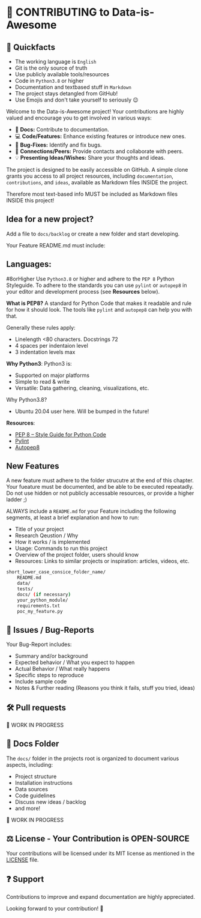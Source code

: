 # 📝 CONTRIBUTING to Data-is-Awesome

## 🚀 Quickfacts
- The working language is `English`
- Git is the only source of truth
- Use publicly available tools/resources
- Code in `Python3.8` or higher
- Documentation and textbased stuff in `Markdown`
- The project stays detangled from GitHub!
- Use Emojis and don't take yourself to seriously 😉

Welcome to the Data-is-Awesome project!
Your contributions are highly valued and encourage you to get involved in various ways:

- 📖 **Docs:** Contribute to documentation.
- 💻 **Code/Features:** Enhance existing features or introduce new ones.
- 🐛 **Bug-Fixes:** Identify and fix bugs.
- 👥 **Connections/Peers:** Provide contacts and collaborate with peers.
- 💡 **Presenting Ideas/Wishes:** Share your thoughts and ideas.

The project is designed to be easily accessible on GitHub.
A simple clone grants you access to all project resources, including `documentation`, `contributions`, and `ideas`, available as Markdown files INSIDE the project.

Therefore most text-based info MUST be included as Markdown files INSIDE this project!

## Idea for a new project?
Add a file to `docs/backlog` or create a new folder and start developing.

Your Feature README.md must include:


## Languages:
#8orHigher
Use `Python3.8` or higher and adhere to the `PEP 8` Python Styleguide.
To adhere to the standards you can use `pylint` or `autopep8` in your editor and development process (see **Resources** below).

**What is PEP8?**
A standard for Python Code that makes it readable and rule for how it should look.
The tools like `pylint` and `autopep8` can help you with that.

Generally these rules apply:
- Linelength <80 characters. Docstrings 72
- 4 spaces per indentaion level
- 3 indentation levels max


**Why Python3**:
Python3 is:
- Supported on major platforms
- Simple to read & write
- Versatile: Data gathering, cleaning, visualizations, etc.

Why Python3.8?
- Ubuntu 20.04 user here.
Will be bumped in the future!

**Resources**:
- [PEP 8 – Style Guide for Python Code](https://peps.python.org/pep-0008/)
- [Pylint](https://pypi.org/project/pylint/)
- [Autopep8](https://pypi.org/project/autopep8/)


## New Features
A new feature must adhere to the folder strucutre at the end of this chapter.
Your fueature must be documented, and be able to be executed repeatadly.
Do not use hidden or not publicly accessable resources, or provide a higher ladder ;)

ALWAYS include a `README.md` for your Feature including the following segments, at least a brief explanation and how to run:
- Title of your project
- Research Qeustion / Why
- How it works / is implemented
- Usage: Commands to run this project
- Overview of the project folder, users should know
- Resources: Links to similar projects or inspiration: articles, videos, etc.


```BASH
short_lower_case_consice_folder_name/
    README.md
    data/
    tests/
    docs/ (if necessary)
    your_python_module/
    requirements.txt
    poc_my_feature.py
```


## 🐞 Issues / Bug-Reports
Your Bug-Report includes:
- Summary and/or background
- Expected behavior / What you expect to happen
- Actual Behavior / What really happens
- Specific steps to reproduce
- Include sample code
- Notes & Further reading (Reasons you think it fails, stuff you tried, ideas)


## 🛠️ Pull requests
🚧 WORK IN PROGRESS



## 📂 Docs Folder
The `docs/` folder in the projects root is organized to document various aspects, including:
- Project structure
- Installation instructions
- Data sources
- Code guidelines
- Discuss new ideas / backlog
- and more!

🚧 WORK IN PROGRESS


## ⚖️ License - Your Contribution is OPEN-SOURCE
Your contributions will be licensed under its MIT license as mentioned in the [LICENSE](LICENSE) file.


## ❓ Support
Contributions to improve and expand documentation are highly appreciated.

Looking forward to your contribution! 🚀
